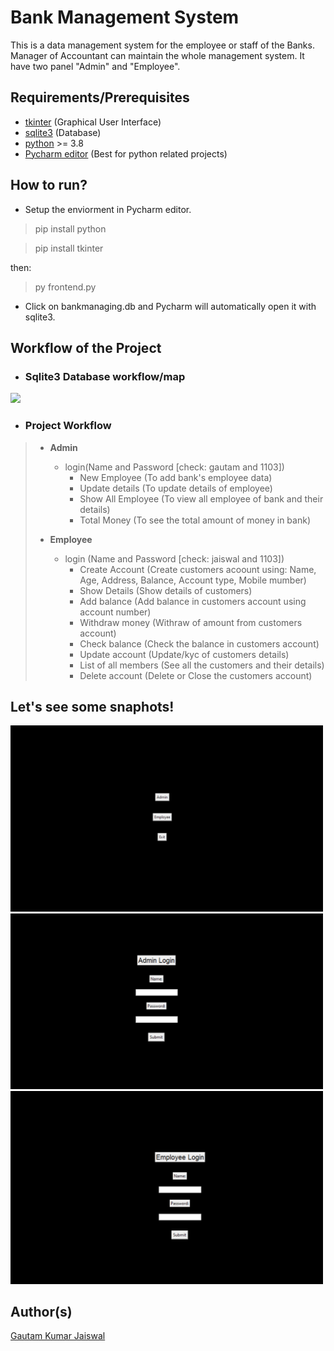 # Bank Management System
This is a data management system for the employee or staff of the Banks. 
Manager of Accountant can maintain the whole management system. 
It have two panel "Admin" and "Employee".

## 
## Requirements/Prerequisites
- [tkinter](https://docs.python.org/3/library/tkinter.html) (Graphical User Interface)
- [sqlite3](https://www.sqlite.org/download.html) (Database)
- [python](https://www.python.org/downloads/) >= 3.8
- [Pycharm editor](https://www.jetbrains.com/pycharm/download/#section=windows) (Best for python related projects)

## How to run?
- Setup the enviorment in Pycharm editor.
> pip install python

> pip install tkinter

then:
> py frontend.py
- Click on bankmanaging.db and Pycharm will automatically open it with sqlite3.

## Workflow of the Project
- ### Sqlite3 Database workflow/map

<img src="Images/db.PNG" width="600" />

- ### Project Workflow
>
>* **Admin**
>    * login(Name and Password [check: gautam and 1103])
>        * New Employee (To add bank's employee data)
>        * Update details (To update details of employee)
>        * Show All Employee (To view all employee of bank and their details)
>        * Total Money (To see the total amount of money in bank)
>
> 
>* **Employee**
>    * login (Name and Password [check: jaiswal and 1103])
>        * Create Account (Create customers acoount using: Name, Age, Address, Balance, Account type, Mobile mumber)
>        * Show Details (Show details of customers)
>        * Add balance (Add balance in customers account using account number)
>        * Withdraw money (Withraw of amount from customers account)
>        * Check balance (Check the balance in customers account)
>        * Update account (Update/kyc of customers details)
>        * List of all members (See all the customers and their details)
>        * Delete account (Delete or Close the customers account)
>    

## Let's see some snaphots!
<img src="Images/bank.PNG" width="500" /> 
<img src="Images/bank2.PNG" width="500" />
<img src="Images/bank3.PNG" width="500" />


## Author(s)
[Gautam Kumar Jaiswal](https://github.com/thegautamkumarjaiswal)